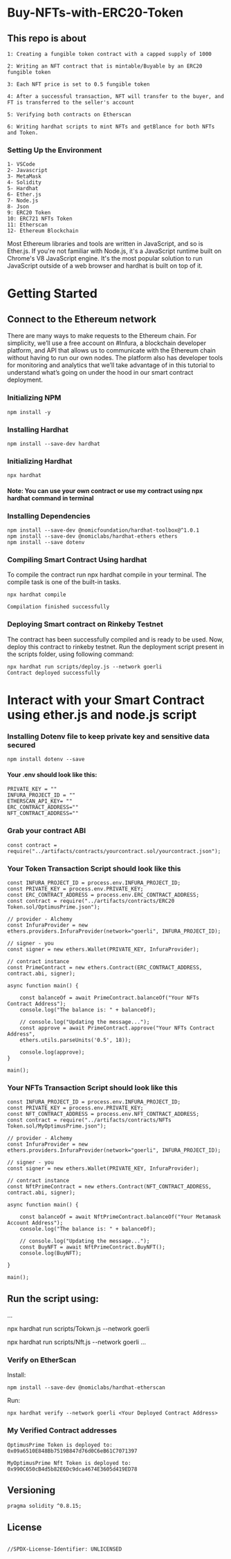 # Buy-NFTs-with-ERC20-Token

## This repo is about

```
1: Creating a fungible token contract with a capped supply of 1000

2: Writing an NFT contract that is mintable/Buyable by an ERC20 fungible token 

3: Each NFT price is set to 0.5 fungible token

4: After a successful transaction, NFT will transfer to the buyer, and FT is transferred to the seller's account

5: Verifying both contracts on Etherscan

6: Writing hardhat scripts to mint NFTs and getBlance for both NFTs and Token.

```
### Setting Up the Environment

```
1- VSCode
2- Javascript
3- MetaMask
4- Solidity
5- Hardhat
6- Ether.js
7- Node.js
8- Json
9: ERC20 Token 
10: ERC721 NFTs Token
11: Etherscan
12- Ethereum Blockchain

```

Most Ethereum libraries and tools are written in JavaScript, and so is Ether.js. If you're not familiar with Node.js, it's a JavaScript runtime built on Chrome's V8 JavaScript engine. It's the most popular solution to run JavaScript outside of a web browser and hardhat is built on top of it.

# Getting Started

## Connect to the Ethereum network

There are many ways to make requests to the Ethereum chain. For simplicity, we’ll use a free account on #Infura, a blockchain developer platform, and API that allows us to communicate with the Ethereum chain without having to run our own nodes. The platform also has developer tools for monitoring and analytics that we’ll take advantage of in this tutorial to understand what’s going on under the hood in our smart contract deployment.


### Initializing NPM

```
npm install -y
```
### Installing Hardhat

```
npm install --save-dev hardhat

```
### Initializing Hardhat

```
npx hardhat

```
#### Note: You can use your own contract or use my contract using npx hardhat command in terminal 

### Installing Dependencies 

```
npm install --save-dev @nomicfoundation/hardhat-toolbox@^1.0.1
npm install --save-dev @nomiclabs/hardhat-ethers ethers
npm install --save dotenv

```

### Compiling Smart Contract Using hardhat
To compile the contract run npx hardhat compile in your terminal. The compile task is one of the built-in tasks.
```
npx hardhat compile

Compilation finished successfully

```

### Deploying Smart contract on Rinkeby Testnet
The contract has been successfully compiled and is ready to be used.
Now, deploy this contract to rinkeby testnet. Run the deployment script present in the scripts folder, using following command:
```
npx hardhat run scripts/deploy.js --network goerli
Contract deployed successfully

```

#  Interact with your Smart Contract using ether.js and node.js script

### Installing Dotenv file to keep private key and sensitive data secured

```
npm install dotenv --save

```

#### Your .env should look like this:

```
PRIVATE_KEY = ""
INFURA_PROJECT_ID = ""
ETHERSCAN_API_KEY= ""
ERC_CONTRACT_ADDRESS=""
NFT_CONTRACT_ADDRESS=""

```
### Grab your contract ABI

```
const contract = require("../artifacts/contracts/yourcontract.sol/yourcontract.json");

```

### Your Token Transaction Script should look like this

```
const INFURA_PROJECT_ID = process.env.INFURA_PROJECT_ID;
const PRIVATE_KEY = process.env.PRIVATE_KEY;
const ERC_CONTRACT_ADDRESS = process.env.ERC_CONTRACT_ADDRESS;
const contract = require("../artifacts/contracts/ERC20 Token.sol/OptimusPrime.json");

// provider - Alchemy
const InfuraProvider = new ethers.providers.InfuraProvider(network="goerli", INFURA_PROJECT_ID);

// signer - you
const signer = new ethers.Wallet(PRIVATE_KEY, InfuraProvider);

// contract instance
const PrimeContract = new ethers.Contract(ERC_CONTRACT_ADDRESS, contract.abi, signer);

async function main() {
    
    const balanceOf = await PrimeContract.balanceOf("Your NFTs Contract Address");
    console.log("The balance is: " + balanceOf); 

    // console.log("Updating the message...");
    const approve = await PrimeContract.approve("Your NFTs Contract Address", 
    ethers.utils.parseUnits('0.5', 18));
    
    console.log(approve); 
}

main();

```
### Your NFTs Transaction Script should look like this

```
const INFURA_PROJECT_ID = process.env.INFURA_PROJECT_ID;
const PRIVATE_KEY = process.env.PRIVATE_KEY;
const NFT_CONTRACT_ADDRESS = process.env.NFT_CONTRACT_ADDRESS;
const contract = require("../artifacts/contracts/NFTs Token.sol/MyOptimusPrime.json");

// provider - Alchemy
const InfuraProvider = new ethers.providers.InfuraProvider(network="goerli", INFURA_PROJECT_ID);

// signer - you
const signer = new ethers.Wallet(PRIVATE_KEY, InfuraProvider);

// contract instance
const NftPrimeContract = new ethers.Contract(NFT_CONTRACT_ADDRESS, contract.abi, signer);

async function main() {
    
    const balanceOf = await NftPrimeContract.balanceOf("Your Metamask Account Address");
    console.log("The balance is: " + balanceOf);

    // console.log("Updating the message...");
    const BuyNFT = await NftPrimeContract.BuyNFT();
    console.log(BuyNFT); 

}

main();

```

## Run the script using: 

...

npx hardhat run scripts/Tokwn.js --network goerli

npx hardhat run scripts/Nft.js --network goerli
...

### Verify on EtherScan

Install:

```
npm install --save-dev @nomiclabs/hardhat-etherscan

```
Run:

```
npx hardhat verify --network goerli <Your Deployed Contract Address>

```

### My Verified Contract addresses

```
OptimusPrime Token is deployed to: 0x09a6510E848Bb7519B847d76d0C6eB61C7071397

MyOptimusPrime Nft Token is deployed to: 0x990C650cB4d5b82E6Dc9dca4674E3605d419ED78

```

## Versioning

```
pragma solidity ^0.8.15;

```

## License

```

//SPDX-License-Identifier: UNLICENSED

```
